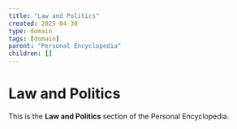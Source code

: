 ```yaml
---
title: "Law and Politics"
created: 2025-04-30
type: domain
tags: [domain]
parent: "Personal Encyclopedia"
children: []
---
```


# Law and Politics

This is the **Law and Politics** section of the Personal Encyclopedia.
